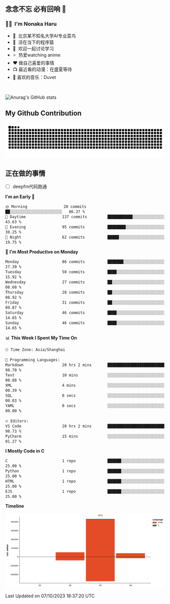 ## 念念不忘 必有回响  👋
### 👨‍🔧&nbsp;&nbsp;I'm Nonaka Haru
- 🏢&nbsp;&nbsp;北京某不知名大学AI专业菜鸟
- 🦍&nbsp;&nbsp;活在当下的程序猿
- 💬&nbsp;&nbsp;欢迎一起讨论学习
- ⭐️&nbsp;&nbsp;热爱watching anime
- ❤️ 做自己喜爱的事情
- 📺 最近看的动漫：在盛夏等待
- 🎵 喜欢的音乐：Duvet

<br>

![Anurag's GitHub stats](https://github-readme-stats.vercel.app/api?username=abinzzz&count_private=true&show_icons=true&theme=tokyonight)


## My Github Contribution
![](https://github.com/abinzzz/abinzzz/blob/output/github-contribution-grid-snake.svg)

## 正在做的事情
- [ ] deepfm代码跑通
<!--START_SECTION:waka-->
**I'm an Early 🐤** 

```text
🌞 Morning                20 commits          ██░░░░░░░░░░░░░░░░░░░░░░░   06.37 % 
🌆 Daytime                137 commits         ███████████░░░░░░░░░░░░░░   43.63 % 
🌃 Evening                95 commits          ████████░░░░░░░░░░░░░░░░░   30.25 % 
🌙 Night                  62 commits          █████░░░░░░░░░░░░░░░░░░░░   19.75 % 
```
📅 **I'm Most Productive on Monday** 

```text
Monday                   86 commits          ███████░░░░░░░░░░░░░░░░░░   27.39 % 
Tuesday                  50 commits          ████░░░░░░░░░░░░░░░░░░░░░   15.92 % 
Wednesday                27 commits          ██░░░░░░░░░░░░░░░░░░░░░░░   08.60 % 
Thursday                 28 commits          ██░░░░░░░░░░░░░░░░░░░░░░░   08.92 % 
Friday                   31 commits          ██░░░░░░░░░░░░░░░░░░░░░░░   09.87 % 
Saturday                 46 commits          ████░░░░░░░░░░░░░░░░░░░░░   14.65 % 
Sunday                   46 commits          ████░░░░░░░░░░░░░░░░░░░░░   14.65 % 
```


📊 **This Week I Spent My Time On** 

```text
🕑︎ Time Zone: Asia/Shanghai

💬 Programming Languages: 
Markdown                 20 hrs 2 mins       █████████████████████████   98.70 % 
Text                     10 mins             ░░░░░░░░░░░░░░░░░░░░░░░░░   00.88 % 
XML                      4 mins              ░░░░░░░░░░░░░░░░░░░░░░░░░   00.39 % 
SQL                      0 secs              ░░░░░░░░░░░░░░░░░░░░░░░░░   00.03 % 
YAML                     0 secs              ░░░░░░░░░░░░░░░░░░░░░░░░░   00.00 % 

🔥 Editors: 
VS Code                  20 hrs 2 mins       █████████████████████████   98.73 % 
PyCharm                  15 mins             ░░░░░░░░░░░░░░░░░░░░░░░░░   01.27 % 
```

**I Mostly Code in C** 

```text
C                        1 repo              ██████░░░░░░░░░░░░░░░░░░░   25.00 % 
Python                   1 repo              ██████░░░░░░░░░░░░░░░░░░░   25.00 % 
HTML                     1 repo              ██████░░░░░░░░░░░░░░░░░░░   25.00 % 
EJS                      1 repo              ██████░░░░░░░░░░░░░░░░░░░   25.00 % 
```



**Timeline**

![Lines of Code chart](https://raw.githubusercontent.com/abinzzz/abinzzz/main/assets/bar_graph.png)


 Last Updated on 07/10/2023 18:37:20 UTC
<!--END_SECTION:waka-->


